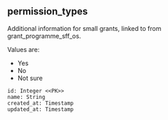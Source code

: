## permission_types

Additional information for small grants, linked to from grant_programme_sff_os.

Values are:

* Yes
* No
* Not sure

```
id: Integer <<PK>>
name: String
created_at: Timestamp
updated_at: Timestamp
```
